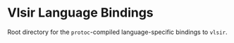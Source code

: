 
# Vlsir Language Bindings 

Root directory for the `protoc`-compiled language-specific bindings to `vlsir`. 

